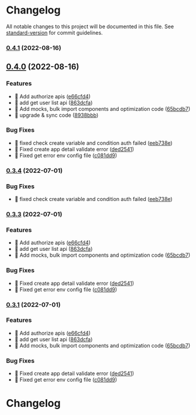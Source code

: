 # Changelog

All notable changes to this project will be documented in this file. See [standard-version](https://github.com/conventional-changelog/standard-version) for commit guidelines.

### [0.4.1](https://github.com/foxpage/foxpage/compare/v0.4.0...v0.4.1) (2022-08-16)

## [0.4.0](https://github.com/foxpage/foxpage/compare/v0.3.2...v0.4.0) (2022-08-16)


### Features

* 🎸 Add authorize apis ([e66cfd4](https://github.com/foxpage/foxpage/commit/e66cfd47e4e0ece77e4201191553a41ac04592b1))
* 🎸 add get user list api ([863dcfa](https://github.com/foxpage/foxpage/commit/863dcfa83ecd6a3cec2073b9a674b3569563e269))
* 🎸 Add mocks, bulk import components and optimization code ([65bcdb7](https://github.com/foxpage/foxpage/commit/65bcdb7b1f8e6cd598d43ba1672c11283ad83d32))
* 🎸 upgrade & sync code ([8938bbb](https://github.com/foxpage/foxpage/commit/8938bbb76d0fea153a7bfafe3ced76a23d5c24db))


### Bug Fixes

* 🐛 fixed check create variable and condition auth failed ([eeb738e](https://github.com/foxpage/foxpage/commit/eeb738e19af141962b52a5c402bff318b88cb676))
* 🐛 Fixed create app detail validate error ([ded2541](https://github.com/foxpage/foxpage/commit/ded25412394c8614eeb1d90764616ea6cfaf509b))
* 🐛 Fixed get error env config file ([c081dd9](https://github.com/foxpage/foxpage/commit/c081dd97949f41bb7ecfed9549f634f281febc73))

### [0.3.4](https://github.com/foxpage/foxpage/compare/v0.3.3...v0.3.4) (2022-07-01)


### Bug Fixes

* 🐛 fixed check create variable and condition auth failed ([eeb738e](https://github.com/foxpage/foxpage/commit/eeb738e19af141962b52a5c402bff318b88cb676))

### [0.3.3](https://github.com/foxpage/foxpage/compare/v0.3.2...v0.3.3) (2022-07-01)


### Features

* 🎸 Add authorize apis ([e66cfd4](https://github.com/foxpage/foxpage/commit/e66cfd47e4e0ece77e4201191553a41ac04592b1))
* 🎸 add get user list api ([863dcfa](https://github.com/foxpage/foxpage/commit/863dcfa83ecd6a3cec2073b9a674b3569563e269))
* 🎸 Add mocks, bulk import components and optimization code ([65bcdb7](https://github.com/foxpage/foxpage/commit/65bcdb7b1f8e6cd598d43ba1672c11283ad83d32))


### Bug Fixes

* 🐛 Fixed create app detail validate error ([ded2541](https://github.com/foxpage/foxpage/commit/ded25412394c8614eeb1d90764616ea6cfaf509b))
* 🐛 Fixed get error env config file ([c081dd9](https://github.com/foxpage/foxpage/commit/c081dd97949f41bb7ecfed9549f634f281febc73))

### [0.3.1](https://github.com/foxpage/foxpage/compare/v0.3.2...v0.3.1) (2022-07-01)


### Features

* 🎸 Add authorize apis ([e66cfd4](https://github.com/foxpage/foxpage/commit/e66cfd47e4e0ece77e4201191553a41ac04592b1))
* 🎸 add get user list api ([863dcfa](https://github.com/foxpage/foxpage/commit/863dcfa83ecd6a3cec2073b9a674b3569563e269))
* 🎸 Add mocks, bulk import components and optimization code ([65bcdb7](https://github.com/foxpage/foxpage/commit/65bcdb7b1f8e6cd598d43ba1672c11283ad83d32))


### Bug Fixes

* 🐛 Fixed create app detail validate error ([ded2541](https://github.com/foxpage/foxpage/commit/ded25412394c8614eeb1d90764616ea6cfaf509b))
* 🐛 Fixed get error env config file ([c081dd9](https://github.com/foxpage/foxpage/commit/c081dd97949f41bb7ecfed9549f634f281febc73))

# Changelog
